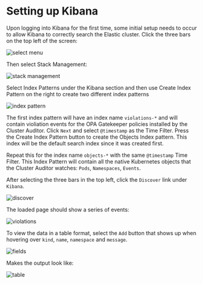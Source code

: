 # Setting up Kibana

Upon logging into Kibana for the first time, some initial setup needs to occur to allow Kibana to correctly search the Elastic cluster.  Click the three bars on the top left of the screen:

![select menu](imgs/kibana-01.png)

Then select Stack Management:

![stack management](imgs/kibana-02.png)

Select Index Patterns under the Kibana section and then use Create Index Pattern on the right to create two different index patterns

![index pattern](imgs/kibana-04.png)

The first index pattern will have an index name `violations-*` and will contain violiation events for the OPA Gatekeeper policies installed by the Cluster Auditor.  Click `Next` and select `@timestamp` as the Time Filter.   Press the Create Index Pattern button to create the Objects Index pattern.  This index will be the default search index since it was created first.

Repeat this for the index name `objects-*` with the same `@timestamp` Time Filter.  This Index Pattern will contain all the native Kubernetes objects that the Cluster Auditor watches: `Pods`, `Namespaces`, `Events`.

After selecting the three bars in the top left, click the `Discover` link under `Kibana`.

![discover](imgs/kibana-05.png)

The loaded page should show a series of events:

![violations](imgs/kibana-06.png)


To view the data in a table format, select the `Add` button that shows up when hovering over `kind`, `name`, `namespace` and `message`.

![fields](imgs/kibana-07.png)

Makes the output look like:

![table](imgs/kibana-08.png)